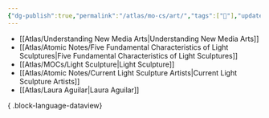 ```yaml
---
{"dg-publish":true,"permalink":"/atlas/mo-cs/art/","tags":["📍"],"updated":"2024-11-01T11:00:31.153-07:00"}
---
```


- [[Atlas/Understanding New Media Arts\|Understanding New Media Arts]]
- [[Atlas/Atomic Notes/Five Fundamental Characteristics of Light Sculptures\|Five Fundamental Characteristics of Light Sculptures]]
- [[Atlas/MOCs/Light Sculpture\|Light Sculpture]]
- [[Atlas/Atomic Notes/Current Light Sculpture Artists\|Current Light Sculpture Artists]]
- [[Atlas/Laura Aguilar\|Laura Aguilar]]

{ .block-language-dataview}
